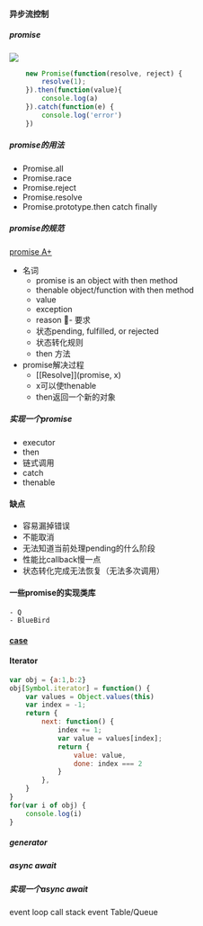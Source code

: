 #### 异步流控制

##### promise
![](./img/promises.png)
```javascript
    new Promise(function(resolve, reject) {
        resolve(1);
    }).then(function(value){
        console.log(a)
    }).catch(function(e) {
        console.log('error')
    })
```
##### promise的用法
- Promise.all
- Promise.race
- Promise.reject
- Promise.resolve
- Promise.prototype.then catch finally
##### promise的规范
[promise A+](https://promisesaplus.com/#point-49)
- 名词
    - promise is an object with then method
    - thenable object/function with  then method
    - value
    - exception 
    - reason
- 要求
    - 状态pending, fulfilled, or rejected
    - 状态转化规则
    - then 方法
- promise解决过程
    - [[Resolve]](promise, x)
    - x可以使thenable
    - then返回一个新的对象

##### 实现一个promise
- executor
- then
- 链式调用
- catch
- thenable

#### 缺点
- 容易漏掉错误
- 不能取消
- 无法知道当前处理pending的什么阶段
- 性能比callback慢一点
- 状态转化完成无法恢复（无法多次调用）

#### 一些promise的实现类库
    - Q 
    - BlueBird

#### [case](https://github.com/promises-aplus/promises-tests)

#### Iterator
```javascript
var obj = {a:1,b:2}
obj[Symbol.iterator] = function() {
    var values = Object.values(this)
    var index = -1;
    return {
        next: function() {
            index += 1;
            var value = values[index];
            return {
                value: value,
                done: index === 2
            }
        },
    }
}
for(var i of obj) {
    console.log(i)
}
```
##### generator


##### async await


##### 实现一个async await

event loop
call stack
event Table/Queue
